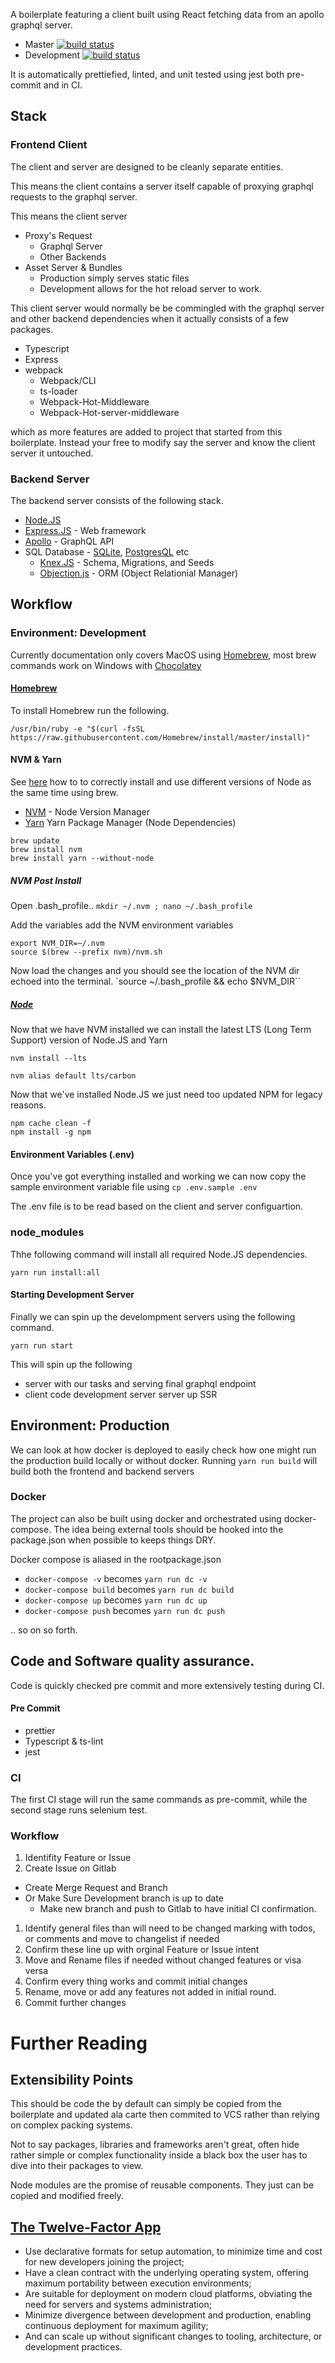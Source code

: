 A boilerplate featuring a client built using React fetching data from an apollo graphql server.


* Master [![build status](https://gitlab.com/ncrmro/prion/badges/master/build.svg)](https://gitlab.com/ncrmro/prion/commits/master)
* Development [![build status](https://gitlab.com/ncrmro/prion/badges/development/build.svg)](https://gitlab.com/ncrmro/prion/commits/development)

It is automatically prettiefied, linted, and unit tested using jest both pre-commit and in CI.

## Stack

### Frontend Client
The client and server are designed to be cleanly separate entities.

This means the client contains a server itself capable of proxying graphql requests to the graphql server.

This means the client server
* Proxy's Request
  * Graphql Server
  * Other Backends
* Asset Server & Bundles
  * Production simply serves static files
  * Development allows for the hot reload server to work.

This client server would normally be be commingled with the graphql server and other backend dependencies when it actually consists of a few packages.
* Typescript
* Express
* webpack
  * Webpack/CLI
  * ts-loader
  * Webpack-Hot-Middleware
  * Webpack-Hot-server-middleware

which as more features are added to project that started from this boilerplate.
Instead your free to modify say the server and know the client server it untouched.

### Backend Server

The backend server consists of the following stack.
* [Node.JS](https://nodejs.org/en/)
* [Express.JS](http://expressjs.com) - Web framework
* [Apollo](https://www.apollographql.com) - GraphQL API
* SQL Database - [SQLite](https://sqlite.org/index.html), [PostgresQL](https://www.postgresql.org) etc
  * [Knex.JS](https://knexjs.org) - Schema, Migrations, and Seeds
  * [Objection.js](https://vincit.github.io/objection.js/) - ORM (Object Relationial Manager)


## Workflow

### Environment: Development
Currently documentation only covers MacOS using [Homebrew](https://brew.sh), most brew commands work on Windows with [Chocolatey](https://chocolatey.org)

#### [Homebrew](https://brew.sh)
To install Homebrew run the following.

```/usr/bin/ruby -e "$(curl -fsSL https://raw.githubusercontent.com/Homebrew/install/master/install)"```

#### NVM & Yarn

See [here](http://dev.topheman.com/install-nvm-with-homebrew-to-use-multiple-versions-of-node-and-iojs-easily/)
how to to correctly install and use different versions of Node as the same time using brew.

* [NVM](https://github.com/creationix/nvm) - Node Version Manager
* [Yarn](https://yarnpkg.com/en/) Yarn Package Manager (Node Dependencies)

```
brew update
brew install nvm
brew install yarn --without-node
```

##### NVM Post Install
Open .bash_profile..
`mkdir ~/.nvm ; nano ~/.bash_profile`

Add the variables add the NVM environment variables
```
export NVM_DIR=~/.nvm
source $(brew --prefix nvm)/nvm.sh
```
Now load the changes and you should see the location of the NVM dir echoed into the terminal.
`source ~/.bash_profile && echo $NVM_DIR``



##### [Node](https://nodejs.org/en/)
Now that we have NVM installed we can install the latest LTS (Long Term Support) version of Node.JS and Yarn

`nvm install --lts`

`nvm alias default lts/carbon`

Now that we've installed Node.JS we just need too updated NPM for legacy reasons.

```
npm cache clean -f
npm install -g npm
 ```

#### Environment Variables (.env)

Once you've got everything installed and working we can now copy the sample environment variable file using `cp .env.sample .env`

The .env file is to be read based on the client and server configuartion.

### node_modules
Thhe following command will install all required Node.JS dependencies.

`yarn run install:all`

#### Starting Development Server

Finally we can spin up the develompment servers using the following command.

```
yarn run start
```

This will spin up the following
* server with our tasks and serving final graphql endpoint
* client code development server server up SSR

## Environment: Production
We can look at how docker is deployed to easily check how one might run the production build locally or without docker.
Running `yarn run build` will build both the frontend and backend servers

### Docker
The project can also be built using docker and orchestrated using docker-compose. The idea being external tools should be hooked into the package.json when possible to keeps things DRY.

Docker compose is aliased in the rootpackage.json

* `docker-compose -v` becomes `yarn run dc -v`
* `docker-compose build` becomes `yarn run dc build`
* `docker-compose up` becomes `yarn run dc up`
* `docker-compose push` becomes `yarn run dc push`

.. so on so forth.

## Code and Software quality assurance.
Code is quickly checked pre commit and more extensively testing during CI.

#### Pre Commit
* prettier
* Typescript & ts-lint
* jest

### CI
The first CI stage will run the same commands as pre-commit, while the second stage runs selenium test.

### Workflow

1. Identifity Feature or Issue
1. Create Issue on Gitlab
  * Create Merge Request and Branch
  * Or Make Sure Development branch is up to date
    * Make new branch and push to Gitlab to have initial CI confirmation.
1. Identify general files than will need to be changed marking with todos, or comments and move to changelist if needed
1. Confirm these line up with orginal Feature or Issue intent
1. Move and Rename files if needed without changed features or visa versa
1. Confirm every thing works and commit initial changes
1. Rename, move or add any features not added in initial round.
1. Commit further changes

# Further Reading

## Extensibility Points
This should be code the by default can simply be copied from the boilerplate and updated ala carte then commited to VCS rather than
relying on complex packing systems.

Not to say packages, libraries and frameworks aren't great, often hide rather simple or
complex functionality inside a black box the user has to dive into their packages to view.

Node modules are the promise of reusable components. They just can be copied and modified freely.



## [The Twelve-Factor App](https://12factor.net)


* Use declarative formats for setup automation, to minimize time and cost for new developers joining the project;
* Have a clean contract with the underlying operating system, offering maximum portability between execution environments;
* Are suitable for deployment on modern cloud platforms, obviating the need for servers and systems administration;
* Minimize divergence between development and production, enabling continuous deployment for maximum agility;
* And can scale up without significant changes to tooling, architecture, or development practices.
